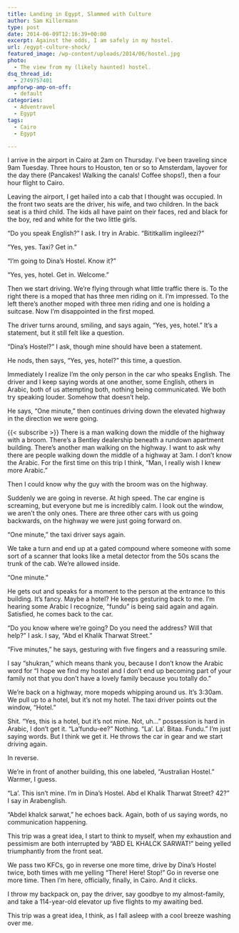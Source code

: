 ```yaml
---
title: Landing in Egypt, Slammed with Culture
author: Sam Killermann
type: post
date: 2014-06-09T12:16:39+00:00
excerpt: Against the odds, I am safely in my hostel.
url: /egypt-culture-shock/
featured_image: /wp-content/uploads/2014/06/hostel.jpg
photo:
  - The view from my (likely haunted) hostel.
dsq_thread_id:
  - 2749757401
ampforwp-amp-on-off:
  - default
categories:
  - Adventravel
  - Egypt
tags:
  - Cairo
  - Egypt

---
```

I arrive in the airport in Cairo at 2am on Thursday. I&#8217;ve been traveling since 9am Tuesday. Three hours to Houston, ten or so to Amsterdam, layover for the day there (Pancakes! Walking the canals! Coffee shops!), then a four hour flight to Cairo.

Leaving the airport, I get hailed into a cab that I thought was occupied. In the front two seats are the driver, his wife, and two children. In the back seat is a third child. The kids all have paint on their faces, red and black for the boy, red and white for the two little girls.

&#8220;Do you speak English?&#8221; I ask. I try in Arabic. &#8220;Bititkallim ingileezi?&#8221;

&#8220;Yes, yes. Taxi? Get in.&#8221;

&#8220;I&#8217;m going to Dina&#8217;s Hostel. Know it?&#8221;

&#8220;Yes, yes, hotel. Get in. Welcome.&#8221;

Then we start driving. We&#8217;re flying through what little traffic there is. To the right there is a moped that has three men riding on it. I&#8217;m impressed. To the left there&#8217;s another moped with three men riding and one is holding a suitcase. Now I&#8217;m disappointed in the first moped.<!--more-->

The driver turns around, smiling, and says again, &#8220;Yes, yes, hotel.&#8221; It&#8217;s a statement, but it still felt like a question.

&#8220;Dina&#8217;s Hostel?&#8221; I ask, though mine should have been a statement.

He nods, then says, &#8220;Yes, yes, hotel?&#8221; this time, a question.

Immediately I realize I&#8217;m the only person in the car who speaks English. The driver and I keep saying words at one another, some English, others in Arabic, both of us attempting both, nothing being communicated. We both try speaking louder. Somehow that doesn&#8217;t help.

He says, &#8220;One minute,&#8221; then continues driving down the elevated highway in the direction we were going.

{{< subscribe >}}
There is a man walking down the middle of the highway with a broom. There&#8217;s a Bentley dealership beneath a rundown apartment building. There&#8217;s another man walking on the highway. I want to ask why there are people walking down the middle of a highway at 3am. I don&#8217;t know the Arabic. For the first time on this trip I think, &#8220;Man, I really wish I knew more Arabic.&#8221;

Then I could know why the guy with the broom was on the highway.

Suddenly we are going in reverse. At high speed. The car engine is screaming, but everyone but me is incredibly calm. I look out the window, we aren&#8217;t the only ones. There are three other cars with us going backwards, on the highway we were just going forward on.

&#8220;One minute,&#8221; the taxi driver says again.

We take a turn and end up at a gated compound where someone with some sort of a scanner that looks like a metal detector from the 50s scans the trunk of the cab. We&#8217;re allowed inside.

&#8220;One minute.&#8221;

He gets out and speaks for a moment to the person at the entrance to this building. It&#8217;s fancy. Maybe a hotel? He keeps gesturing back to me. I&#8217;m hearing some Arabic I recognize, &#8220;fundu&#8221; is being said again and again. Satisfied, he comes back to the car.

&#8220;Do you know where we&#8217;re going? Do you need the address? Will that help?&#8221; I ask. I say, &#8220;Abd el Khalik Tharwat Street.&#8221;

&#8220;Five minutes,&#8221; he says, gesturing with five fingers and a reassuring smile.

I say &#8220;shukran,&#8221; which means thank you, because I don&#8217;t know the Arabic word for &#8220;I hope we find my hostel and I don&#8217;t end up becoming part of your family not that you don&#8217;t have a lovely family because you totally do.&#8221;

We&#8217;re back on a highway, more mopeds whipping around us. It&#8217;s 3:30am. We pull up to a hotel, but it&#8217;s not my hotel. The taxi driver points out the window, &#8220;Hotel.&#8221;

Shit. &#8220;Yes, this is a hotel, but it&#8217;s not mine. Not, uh&#8230;&#8221; possession is hard in Arabic, I don&#8217;t get it. &#8220;La&#8217;fundu-ee?&#8221; Nothing. &#8220;La&#8217;. La&#8217;. Bitaa. Fundu.&#8221; I&#8217;m just saying words. But I think we get it. He throws the car in gear and we start driving again.

In reverse.

We&#8217;re in front of another building, this one labeled, &#8220;Australian Hostel.&#8221; Warmer, I guess.

&#8220;La&#8217;. This isn&#8217;t mine. I&#8217;m in Dina&#8217;s Hostel. Abd el Khalik Tharwat Street? 42?&#8221; I say in Arabenglish.

&#8220;Abdel khalck sarwat,&#8221; he echoes back. Again, both of us saying words, no communication happening.

This trip was a great idea, I start to think to myself, when my exhaustion and pessimism are both interrupted by &#8220;ABD EL KHALCK SARWAT!&#8221; being yelled triumphantly from the front seat.

We pass two KFCs, go in reverse one more time, drive by Dina&#8217;s Hostel twice, both times with me yelling &#8220;There! Here! Stop!&#8221; Go in reverse one more time. Then I&#8217;m here, officially, finally, in Cairo. And it clicks.

I throw my backpack on, pay the driver, say goodbye to my almost-family, and take a 114-year-old elevator up five flights to my awaiting bed.

This trip was a great idea, I think, as I fall asleep with a cool breeze washing over me.